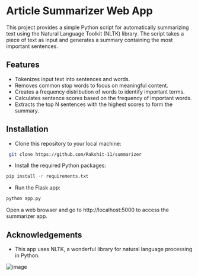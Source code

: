 # Article Summarizer Web App

This project provides a simple Python script for automatically summarizing text using the Natural Language Toolkit (NLTK) library. The script takes a piece of text as input and generates a summary containing the most important sentences.

## Features

- Tokenizes input text into sentences and words.
- Removes common stop words to focus on meaningful content.
- Creates a frequency distribution of words to identify important terms.
- Calculates sentence scores based on the frequency of important words.
- Extracts the top N sentences with the highest scores to form the summary.

## Installation

- Clone this repository to your local machine:

```bash
 git clone https://github.com/Rakshit-11/summarizer

```
- Install the required Python packages:

```bash
pip install -r requirements.txt

```
- Run the Flask app:

```bash
python app.py

```

Open a web browser and go to http://localhost:5000 to access the summarizer app.

## Acknowledgements

- This app uses NLTK, a wonderful library for natural language processing in Python.


![image](https://github.com/Rakshit-11/summarizer/assets/81368972/c148d6ec-6e56-4bdd-8311-2742ba7f98ec)


